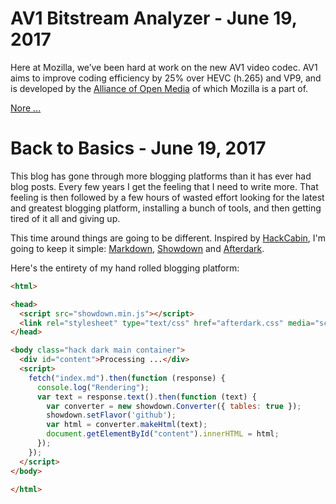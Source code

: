 # AV1 Bitstream Analyzer - June 19, 2017

Here at Mozilla, we’ve been hard at work on the new AV1 video codec. AV1 aims to improve coding efficiency by 25% over HEVC (h.265) and VP9, and is developed by the [Alliance of Open Media](http://aomedia.org/) of which Mozilla is a part of.

[Nore ...](?page=aomanalyzer.md)

# Back to Basics - June 19, 2017

This blog has gone through more blogging platforms than it has ever had blog posts.
Every few years I get the feeling that I need to write more.
That feeling is then followed by a few hours of wasted effort looking for the latest and greatest blogging platform, installing a bunch of tools, and then getting tired of it all and giving up.

This time around things are going to be different. Inspired by [HackCabin](https://hackcabin.com/post/initial-commit/#site-architecture), I'm going to keep it simple: [Markdown](https://daringfireball.net/projects/markdown/syntax), [Showdown](https://github.com/showdownjs/showdown) and [Afterdark](https://comfusion.github.io/after-dark/).

Here's the entirety of my hand rolled blogging platform:

```md
<html>

<head>
  <script src="showdown.min.js"></script>
  <link rel="stylesheet" type="text/css" href="afterdark.css" media="screen" />
</head>

<body class="hack dark main container">
  <div id="content">Processing ...</div>
  <script>
    fetch("index.md").then(function (response) {
      console.log("Rendering");
      var text = response.text().then(function (text) {
        var converter = new showdown.Converter({ tables: true });
        showdown.setFlavor('github');
        var html = converter.makeHtml(text);
        document.getElementById("content").innerHTML = html;
      });
    });
  </script>
</body>

</html>
```



<!--
# HEADER

ABC

## A.1
ABC

### A.1.1
ABC

#### A.1.1.1
ABC

##### A.1.1.1.1
ABC

[Get Showdown!](https://google.com)

| Tables        | Are           | Cool  |
| ------------- |:-------------:| -----:|
| **col 3 is**  | right-aligned | $1600 |
| col 2 is      | *centered*    |   $12 |
| zebra stripes | ~~are neat~~  |    $1 |-->
